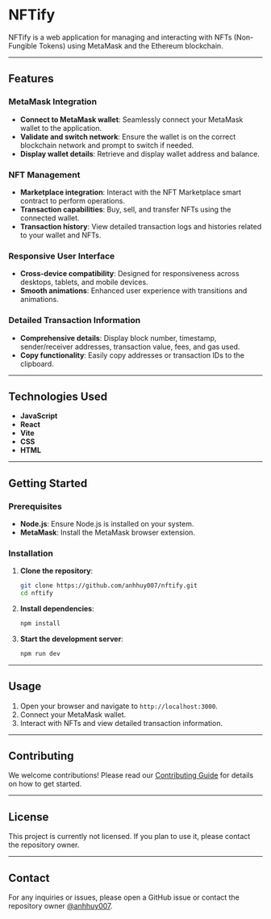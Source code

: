 # NFTify

NFTify is a web application for managing and interacting with NFTs (Non-Fungible Tokens) using MetaMask and the Ethereum blockchain.

---

## Features

### MetaMask Integration
- **Connect to MetaMask wallet**: Seamlessly connect your MetaMask wallet to the application.
- **Validate and switch network**: Ensure the wallet is on the correct blockchain network and prompt to switch if needed.
- **Display wallet details**: Retrieve and display wallet address and balance.

### NFT Management
- **Marketplace integration**: Interact with the NFT Marketplace smart contract to perform operations.
- **Transaction capabilities**: Buy, sell, and transfer NFTs using the connected wallet.
- **Transaction history**: View detailed transaction logs and histories related to your wallet and NFTs.

### Responsive User Interface
- **Cross-device compatibility**: Designed for responsiveness across desktops, tablets, and mobile devices.
- **Smooth animations**: Enhanced user experience with transitions and animations.

### Detailed Transaction Information
- **Comprehensive details**: Display block number, timestamp, sender/receiver addresses, transaction value, fees, and gas used.
- **Copy functionality**: Easily copy addresses or transaction IDs to the clipboard.

---

## Technologies Used

- **JavaScript**
- **React**
- **Vite**
- **CSS**
- **HTML**

---

## Getting Started

### Prerequisites
- **Node.js**: Ensure Node.js is installed on your system.
- **MetaMask**: Install the MetaMask browser extension.

### Installation

1. **Clone the repository**:
   ```bash
   git clone https://github.com/anhhuy007/nftify.git
   cd nftify
   ```

2. **Install dependencies**:
   ```bash
   npm install
   ```

3. **Start the development server**:
   ```bash
   npm run dev
   ```

---

## Usage

1. Open your browser and navigate to `http://localhost:3000`.
2. Connect your MetaMask wallet.
3. Interact with NFTs and view detailed transaction information.

---

## Contributing
We welcome contributions! Please read our [Contributing Guide](CONTRIBUTING.md) for details on how to get started.

---

## License
This project is currently not licensed. If you plan to use it, please contact the repository owner.

---

## Contact
For any inquiries or issues, please open a GitHub issue or contact the repository owner [@anhhuy007](https://github.com/anhhuy007).

